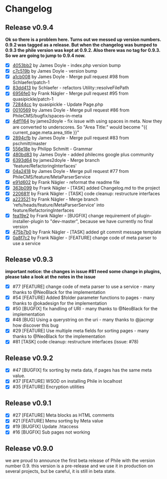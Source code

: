 # Changelog

## Release v0.9.4

**Ok so there is a problem here. Turns out we messed up version numbers. 0.9.2 was tagged as a release. But when the changelog was bumped to 0.9.3 the phile version was kept at 0.9.2. Also there was no tag for 0.9.3. So we are going to jump to 0.9.4 now.**

- [x] [4053bb2]("https://github.com/PhileCMS/Phile/commit/4053bb26c3403914ee8436711ee5aef1fc0f28b5") by James Doyle - index.php version bump
- [x] [c7c519b]("https://github.com/PhileCMS/Phile/commit/c7c519ba12cdf5e7e92762de4721a93ec62ccc63") by James Doyle - version bump
- [x] [a1cb008]("https://github.com/PhileCMS/Phile/commit/a1cb008246864295310a501bbd3253dbc5db315c") by James Doyle - Merge pull request #98 from Schlaefer/patch-1
- [x] [83dd413]("https://github.com/PhileCMS/Phile/commit/83dd4139ad201daf56b7beaa952f17fc525f67f3") by Schlaefer - refactors Utility::resolveFilePath
- [x] [6956fe0]("https://github.com/PhileCMS/Phile/commit/6956fe00c46035eff4c6a66cf80420f0c159ed9c") by Frank Nägler - Merge pull request #95 from quasipickle/patch-1
- [x] [72844cc]("https://github.com/PhileCMS/Phile/commit/72844cc1d50818e9bc7d5fc26a81f982dc197c33") by quasipickle - Update Page.php
- [x] [0010569]("https://github.com/PhileCMS/Phile/commit/0010569d3ae2df89c9edfb203a51044c22f64a95") by James Doyle - Merge pull request #86 from PhileCMS/bugfix/spaces-in-meta
- [x] [4df1164]("https://github.com/PhileCMS/Phile/commit/4df11649aaa604719d112580c62ec613b2e428cd") by james2doyle - fix issue with using spaces in meta. Now they are converted to underscores. So "Area Title:" would become "{{ current_page.meta.area_title }}"
- [x] [2894cfb]("https://github.com/PhileCMS/Phile/commit/2894cfb11d4e95fca20019efdf5fc0154e517506") by James Doyle - Merge pull request #83 from pschmitt/master
- [x] [556e18e]("https://github.com/PhileCMS/Phile/commit/556e18e90712d7626e94ac9be811181de013d903") by Philipp Schmitt - Grammar
- [x] [480bd83]("https://github.com/PhileCMS/Phile/commit/480bd8325bf346845d0307c981fa934ad0c59107") by James Doyle - added philecms google plus community
- [x] [6393d64]("https://github.com/PhileCMS/Phile/commit/6393d64d7efa94657aef0a17b49cbdfac391370b") by james2doyle - Merge branch 'feature/RefactoringInterfaces'
- [x] [04a2418]("https://github.com/PhileCMS/Phile/commit/04a2418ded02273cb5e2c8070f354709a90a07e6") by James Doyle - Merge pull request #77 from PhileCMS/feature/MetaParserService
- [x] [e91d602]("https://github.com/PhileCMS/Phile/commit/e91d6020518eed2a08ad9e63abbd4e5cc864fbbf") by Frank Nägler - reformat the readme file
- [x] [363b099]("https://github.com/PhileCMS/Phile/commit/363b0991dad2592ec6a44856550559099b1c3c7f") by Frank Nägler - [TASK] added Changelog.md to the project
- [x] [220681f]("https://github.com/PhileCMS/Phile/commit/220681f022bd9193c79522045edd35a9b855ddcf") by Frank Nägler - [TASK] code cleanup: restructure interfaces
- [x] [a223521]("https://github.com/PhileCMS/Phile/commit/a22352189f3d84933db4bf8e036945403d2f13ad") by Frank Nägler - Merge branch 'refs/heads/feature/MetaParserService' into feature/RefactoringInterfaces
- [x] [fea19e2]("https://github.com/PhileCMS/Phile/commit/fea19e241154606953fea3f3a084a0abdfa8eb4d") by Frank Nägler - [BUGFIX] change requirement of plugin-installer-plugin to "dev-master", because we have currently no final version
- [x] [475b7b0]("https://github.com/PhileCMS/Phile/commit/475b7b0cf1a0ccf826678a0c807d3d548a5985eb") by Frank Nägler - [TASK] added git commit message template
- [x] [0a8f7c2]("https://github.com/PhileCMS/Phile/commit/0a8f7c239674da66ada714f3b57df7c1f5639999") by Frank Nägler - [FEATURE] change code of meta parser to use a service

## Release v0.9.3

**important notice: the changes in issue #81 need some change in plugins, please take a look at the notes in the issue**

- [x] #77 [FEATURE] change code of meta parser to use a service - many thanks to @NeoBlack for the implementation
- [x] #54 [FEATURE] Added $folder parameter functions to pages - many thanks to @okadesign for the implementation
- [x] #50 [BUGFIX] fix handling of URI - many thanks to @NeoBlack for the implementation
- [x] #48 [BUG] Using a querystring on the uri - many thanks to @jacmgr how discover this bug
- [x] #29 [FEATURE] Use multiple meta fields for sorting pages - many thanks to @NeoBlack for the implementation
- [x] #81 [TASK] code cleanup: restructure interfaces (issue: #78)

## Release v0.9.2

- [x] #47 [BUGFIX] fix sorting by meta data, if pages has the same meta value.
- [x] #37 [FEATURE] WSOD on installing Phile in localhost
- [x] #35 [FEATURE] Encryption utilities

## Release v0.9.1

- [x] #27 [FEATURE] Meta blocks as HTML comments
- [x] #21 [FEATURE] Menu sorting by Meta value
- [x] #19 [BUGFIX] Update .htaccess
- [x] #16 [BUGFIX] Sub pages not working

## Release v0.9.0
we are proud to announce the first beta release of Phile with the version number 0.9.
this version is a pre-release and we use it in production on several projects, but be careful, it is still in beta state.
